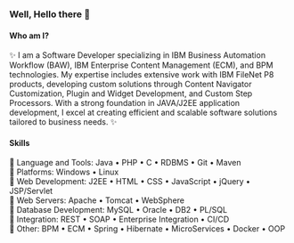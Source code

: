 ### Well, Hello there 👋

#### Who am I?

✨ I am a Software Developer specializing in IBM Business Automation Workflow (BAW), IBM Enterprise Content Management (ECM), and BPM technologies. My expertise includes extensive work with IBM FileNet P8 products, developing custom solutions through Content Navigator Customization, Plugin and Widget Development, and Custom Step Processors. With a strong foundation in JAVA/J2EE application development, I excel at creating efficient and scalable software solutions tailored to business needs. ✨

#### Skills
 💠 Language and Tools: Java • PHP • C • RDBMS • Git • Maven\
 💠 Platforms: Windows • Linux\
 💠 Web Development: J2EE • HTML • CSS • JavaScript • jQuery • JSP/Servlet\
 💠 Web Servers: Apache • Tomcat • WebSphere\
 💠 Database Development: MySQL • Oracle • DB2 • PL/SQL\
 💠 Integration: REST • SOAP • Enterprise Integration • CI/CD\
 💠 Other: BPM • ECM • Spring • Hibernate • MicroServices • Docker • OOP

 
